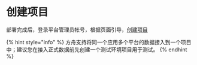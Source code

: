 # 创建项目

部署完成后，登录平台管理员帐号，根据页面引导，[创建项目](chuang-jian-xiang-mu.md)

{% hint style="info" %}
方舟支持将同一个应用多个平台的数据接入到一个项目中；建议您在接入正式数据前先创建一个测试环境项目用于测试。
{% endhint %}



